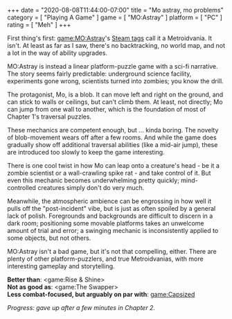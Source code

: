 +++
date = "2020-08-08T11:44:00-07:00"
title = "Mo astray, mo problems"
category = [ "Playing A Game" ]
game = [ "MO:Astray" ]
platform = [ "PC" ]
rating = [ "Meh" ]
+++

First thing's first: <game:MO:Astray>'s <a href="https://store.steampowered.com/app/1104660/MOAstray/">Steam tags</a> call it a Metroidvania.  It isn't.  At least as far as I saw, there's no backtracking, no world map, and not a lot in the way of ability upgrades.

MO:Astray is instead a linear platform-puzzle game with a sci-fi narrative.  The story seems fairly predictable: underground science facility, experiments gone wrong, scientists turned into zombies; you know the drill.

The protagonist, Mo, is a blob.  It can move left and right on the ground, and can stick to walls or ceilings, but can't climb them.  At least, not directly; Mo can jump from one wall to another, which is the foundation of most of Chapter 1's traversal puzzles.

These mechanics are competent enough, but ... kinda boring.  The novelty of blob-movement wears off after a few rooms.  And while the game does gradually show off additional traversal abilities (like a mid-air jump), these are introduced too slowly to keep the game interesting.

There is one cool twist in how Mo can leap onto a creature's head - be it a zombie scientist or a wall-crawling spike rat - and take control of it.  But even this mechanic becomes underwhelming pretty quickly; mind-controlled creatures simply don't do very much.

Meanwhile, the atmospheric ambience can be engrossing in how well it pulls off the "post-incident" vibe, but is just as often spoiled by a general lack of polish.  Foregrounds and backgrounds are difficult to discern in a dark room; positioning some movable platforms takes an unwelcome amount of trial and error; a swinging mechanic is inconsistently applied to some objects, but not others.

MO:Astray isn't a bad game, but it's not that compelling, either.  There are plenty of other platform-puzzlers, and true Metroidvanias, with more interesting gameplay and storytelling.

<b>Better than</b>: <game:Rise & Shine>  
<b>Not as good as</b>: <game:The Swapper>  
<b>Less combat-focused, but arguably on par with</b>: <game:Capsized>

<i>Progress: gave up after a few minutes in Chapter 2.</i>
